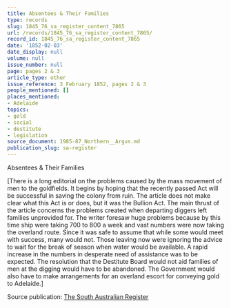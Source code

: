 ```yaml
---
title: Absentees & Their Families
type: records
slug: 1845_76_sa_register_content_7865
url: /records/1845_76_sa_register_content_7865/
record_id: 1845_76_sa_register_content_7865
date: '1852-02-03'
date_display: null
volume: null
issue_number: null
page: pages 2 & 3
article_type: other
issue_reference: 3 February 1852, pages 2 & 3
people_mentioned: []
places_mentioned:
- Adelaide
topics:
- gold
- social
- destitute
- legislation
source_document: 1985-87_Northern__Argus.md
publication_slug: sa-register
---
```


Absentees & Their Families

[There is a long editorial on the problems caused by the mass movement of men to the goldfields.  It begins by hoping that the recently passed Act will be successful in saving the colony from ruin.  The article does not make clear what this Act is or does, but it was the Bullion Act.  The main thrust of the article concerns the problems created when departing diggers left families unprovided for.  The writer foresaw huge problems because by this time ship were taking 700 to 800 a week and vast numbers were now taking the overland route.  Since it was safe to assume that while some would meet with success, many would not.  Those leaving now were ignoring the advice to wait for the break of season when water would be available.  A rapid increase in the numbers in desperate need of assistance was to be expected.  The resolution that the Destitute Board would not aid families of men at the digging would have to be abandoned.  The Government would also have to make arrangements for an overland escort for conveying gold to Adelaide.]


Source publication: [The South Australian Register](/publications/sa-register/)
